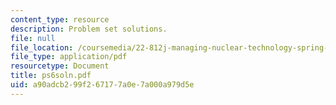 ```yaml
---
content_type: resource
description: Problem set solutions.
file: null
file_location: /coursemedia/22-812j-managing-nuclear-technology-spring-2004/a90adcb299f267177a0e7a000a979d5e_ps6soln.pdf
file_type: application/pdf
resourcetype: Document
title: ps6soln.pdf
uid: a90adcb2-99f2-6717-7a0e-7a000a979d5e
---
```

